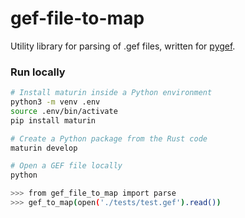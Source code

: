 # gef-file-to-map

Utility library for parsing of .gef files, written for [pygef](https://github.com/cemsbv/pygef).

### Run locally

```sh
# Install maturin inside a Python environment
python3 -m venv .env
source .env/bin/activate
pip install maturin

# Create a Python package from the Rust code
maturin develop

# Open a GEF file locally
python

>>> from gef_file_to_map import parse
>>> gef_to_map(open('./tests/test.gef').read())
```
